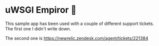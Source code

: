# uWSGI Empiror :crown:

This sample app has been used with a couple of different support tickets. The
first one I didn't write down.

The second one is https://newrelic.zendesk.com/agent/tickets/221384
